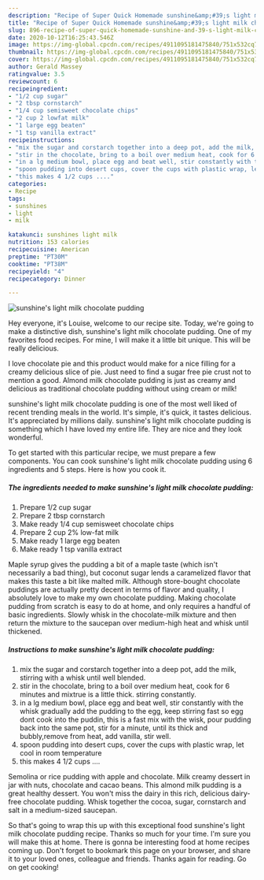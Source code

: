 ```yaml
---
description: "Recipe of Super Quick Homemade sunshine&amp;#39;s light milk chocolate pudding"
title: "Recipe of Super Quick Homemade sunshine&amp;#39;s light milk chocolate pudding"
slug: 896-recipe-of-super-quick-homemade-sunshine-and-39-s-light-milk-chocolate-pudding
date: 2020-10-12T16:25:43.546Z
image: https://img-global.cpcdn.com/recipes/4911095181475840/751x532cq70/sunshines-light-milk-chocolate-pudding-recipe-main-photo.jpg
thumbnail: https://img-global.cpcdn.com/recipes/4911095181475840/751x532cq70/sunshines-light-milk-chocolate-pudding-recipe-main-photo.jpg
cover: https://img-global.cpcdn.com/recipes/4911095181475840/751x532cq70/sunshines-light-milk-chocolate-pudding-recipe-main-photo.jpg
author: Gerald Massey
ratingvalue: 3.5
reviewcount: 6
recipeingredient:
- "1/2 cup sugar"
- "2 tbsp cornstarch"
- "1/4 cup semisweet chocolate chips"
- "2 cup 2 lowfat milk"
- "1 large egg beaten"
- "1 tsp vanilla extract"
recipeinstructions:
- "mix the sugar and corstarch together into a deep pot, add the milk, stirring with a whisk until well blended."
- "stir in the chocolate, bring to a boil over medium heat, cook for 6 minutes and mixtrue is a little thick. stirring constantly."
- "in a lg medium bowl, place egg and beat well, stir constantly with the whisk gradually add the pudding to the egg, keep stirring fast so egg dont cook into the puddin, this is a fast mix with the wisk, pour pudding back into the same pot, stir for a minute, until its thick and bubbly,remove from heat, add vanilla, stir  well."
- "spoon pudding into desert cups, cover the cups with plastic wrap, let cool in room temperature"
- "this makes 4 1/2 cups ...."
categories:
- Recipe
tags:
- sunshines
- light
- milk

katakunci: sunshines light milk 
nutrition: 153 calories
recipecuisine: American
preptime: "PT30M"
cooktime: "PT38M"
recipeyield: "4"
recipecategory: Dinner

---
```



![sunshine&#39;s light milk chocolate pudding](https://img-global.cpcdn.com/recipes/4911095181475840/751x532cq70/sunshines-light-milk-chocolate-pudding-recipe-main-photo.jpg)

Hey everyone, it's Louise, welcome to our recipe site. Today, we're going to make a distinctive dish, sunshine&#39;s light milk chocolate pudding. One of my favorites food recipes. For mine, I will make it a little bit unique. This will be really delicious.

I love chocolate pie and this product would make for a nice filling for a creamy delicious slice of pie. Just need to find a sugar free pie crust not to mention a good. Almond milk chocolate pudding is just as creamy and delicious as traditional chocolate pudding without using cream or milk!

sunshine&#39;s light milk chocolate pudding is one of the most well liked of recent trending meals in the world. It's simple, it's quick, it tastes delicious. It's appreciated by millions daily. sunshine&#39;s light milk chocolate pudding is something which I have loved my entire life. They are nice and they look wonderful.


To get started with this particular recipe, we must prepare a few components. You can cook sunshine&#39;s light milk chocolate pudding using 6 ingredients and 5 steps. Here is how you cook it.

<!--inarticleads1-->

##### The ingredients needed to make sunshine&#39;s light milk chocolate pudding:

1. Prepare 1/2 cup sugar
1. Prepare 2 tbsp cornstarch
1. Make ready 1/4 cup semisweet chocolate chips
1. Prepare 2 cup 2% low-fat milk
1. Make ready 1 large egg beaten
1. Make ready 1 tsp vanilla extract


Maple syrup gives the pudding a bit of a maple taste (which isn&#39;t necessarily a bad thing), but coconut sugar lends a caramelized flavor that makes this taste a bit like malted milk. Although store-bought chocolate puddings are actually pretty decent in terms of flavor and quality, I absolutely love to make my own chocolate pudding. Making chocolate pudding from scratch is easy to do at home, and only requires a handful of basic ingredients. Slowly whisk in the chocolate-milk mixture and then return the mixture to the saucepan over medium-high heat and whisk until thickened. 

<!--inarticleads2-->

##### Instructions to make sunshine&#39;s light milk chocolate pudding:

1. mix the sugar and corstarch together into a deep pot, add the milk, stirring with a whisk until well blended.
1. stir in the chocolate, bring to a boil over medium heat, cook for 6 minutes and mixtrue is a little thick. stirring constantly.
1. in a lg medium bowl, place egg and beat well, stir constantly with the whisk gradually add the pudding to the egg, keep stirring fast so egg dont cook into the puddin, this is a fast mix with the wisk, pour pudding back into the same pot, stir for a minute, until its thick and bubbly,remove from heat, add vanilla, stir  well.
1. spoon pudding into desert cups, cover the cups with plastic wrap, let cool in room temperature
1. this makes 4 1/2 cups ....


Semolina or rice pudding with apple and chocolate. Milk creamy dessert in jar with nuts, chocolate and cacao beans. This almond milk pudding is a great healthy dessert. You won&#39;t miss the dairy in this rich, delicious dairy-free chocolate pudding. Whisk together the cocoa, sugar, cornstarch and salt in a medium-sized saucepan. 

So that's going to wrap this up with this exceptional food sunshine&#39;s light milk chocolate pudding recipe. Thanks so much for your time. I'm sure you will make this at home. There is gonna be interesting food at home recipes coming up. Don't forget to bookmark this page on your browser, and share it to your loved ones, colleague and friends. Thanks again for reading. Go on get cooking!
